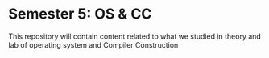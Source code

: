 # Semester 5: OS & CC
 This repository will contain content related to what we studied in theory and lab of operating system and Compiler Construction
